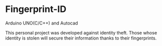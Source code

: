 # Fingerprint-ID
Arduino UNO(C/C++) and Autocad

This personal project was developed against identity theft. 
Those whose identity is stolen will secure their information thanks to their fingerprints.
